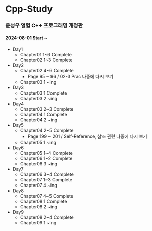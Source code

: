 # Cpp-Study

### 윤성우 열혈 C++ 프로그래밍 개정판

#### 2024-08-01 Start ~ 

- Day1
  - Chapter01 1~6 Complete
  - Chapter02 1~3 Complete
- Day2
  - Chapter02 4~6 Complete
      - Page 95 ~ 96 / 02-3 Prac 나중에 다시 보기
  - Chapter03 1 ~ing
- Day3
  - Chapter03 1 Complete
  - Chapter03 2 ~ing
- Day4
  - Chapter03 2~3 Complete
  - Chapter04 1 Complete
  - Chapter04 2 ~ing
- Day5
  - Chapter04 2~5 Complete
    - Page 199 ~ 201 / Self-Reference, 참조 관련 나중에 다시 보기
  - Chapter05 1 ~ing
- Day6
  - Chapter05 1~4 Complete
  - Chapter06 1~2 Complete
  - Chapter06 3 ~ing
- Day7
  - Chapter06 3~4 Complete
  - Chapter07 1~3 Complete
  - Chapter07 4 ~ing
- Day8
  - Chapter07 4~5 Complete
  - Chapter08 1 Complete
  - Chapter08 2 ~ing
- Day9
  - Chapter08 2~4 Complete
  - Chapter09 1 ~ing
